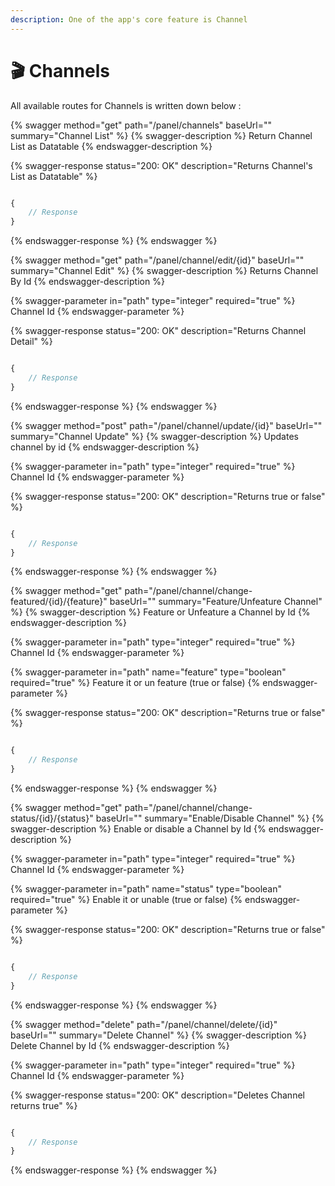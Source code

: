 ```yaml
---
description: One of the app's core feature is Channel
---
```


# 🎬 Channels

All available routes for Channels is written down below :&#x20;

{% swagger method="get" path="/panel/channels" baseUrl="" summary="Channel List" %}
{% swagger-description %}
Return Channel List as Datatable
{% endswagger-description %}

{% swagger-response status="200: OK" description="Returns Channel's List as Datatable" %}
```javascript

{
    // Response
}
```
{% endswagger-response %}
{% endswagger %}

{% swagger method="get" path="/panel/channel/edit/{id}" baseUrl="" summary="Channel Edit" %}
{% swagger-description %}
Returns Channel By Id
{% endswagger-description %}

{% swagger-parameter in="path" type="integer" required="true" %}
Channel Id
{% endswagger-parameter %}

{% swagger-response status="200: OK" description="Returns Channel Detail" %}
```javascript

{
    // Response
}
```
{% endswagger-response %}
{% endswagger %}

{% swagger method="post" path="/panel/channel/update/{id}" baseUrl="" summary="Channel Update" %}
{% swagger-description %}
Updates channel by id
{% endswagger-description %}

{% swagger-parameter in="path" type="integer" required="true" %}
Channel Id
{% endswagger-parameter %}

{% swagger-response status="200: OK" description="Returns true or false" %}
```javascript

{
    // Response
}
```
{% endswagger-response %}
{% endswagger %}

{% swagger method="get" path="/panel/channel/change-featured/{id}/{feature}" baseUrl="" summary="Feature/Unfeature Channel" %}
{% swagger-description %}
Feature or Unfeature a Channel by Id
{% endswagger-description %}

{% swagger-parameter in="path" type="integer" required="true" %}
Channel Id
{% endswagger-parameter %}

{% swagger-parameter in="path" name="feature" type="boolean" required="true" %}
Feature it or un feature (true or false)
{% endswagger-parameter %}

{% swagger-response status="200: OK" description="Returns true or false" %}
```javascript

{
    // Response
}
```
{% endswagger-response %}
{% endswagger %}

{% swagger method="get" path="/panel/channel/change-status/{id}/{status}" baseUrl="" summary="Enable/Disable Channel" %}
{% swagger-description %}
Enable or disable a Channel by Id
{% endswagger-description %}

{% swagger-parameter in="path" type="integer" required="true" %}
Channel Id
{% endswagger-parameter %}

{% swagger-parameter in="path" name="status" type="boolean" required="true" %}
Enable it or unable (true or false)
{% endswagger-parameter %}

{% swagger-response status="200: OK" description="Returns true or false" %}
```javascript

{
    // Response
}
```
{% endswagger-response %}
{% endswagger %}

{% swagger method="delete" path="/panel/channel/delete/{id}" baseUrl="" summary="Delete Channel" %}
{% swagger-description %}
Delete Channel by Id
{% endswagger-description %}

{% swagger-parameter in="path" type="integer" required="true" %}
Channel Id
{% endswagger-parameter %}

{% swagger-response status="200: OK" description="Deletes Channel returns true" %}
```javascript

{
    // Response
}
```
{% endswagger-response %}
{% endswagger %}
